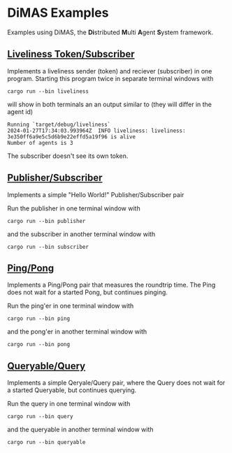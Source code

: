 # DiMAS Examples
Examples using DiMAS, the **Di**stributed **M**ulti **A**gent **S**ystem framework.

## [Liveliness Token/Subscriber](https://github.com/dimas-fw/dimas/tree/main/examples/liveliness)
Implements a liveliness sender (token) and reciever (subscriber) in one program. Starting this program twice in separate terminal windows with
```shell
cargo run --bin liveliness
```
will show in both terminals an an output similar to (they will differ in the agent id)
```shell
Running `target/debug/liveliness`
2024-01-27T17:34:03.993964Z  INFO liveliness: liveliness: 3e350ff6a9e5c5d6b9e22effd5a19f96 is alive
Number of agents is 3
```
The subscriber doesn't see its own token.

## [Publisher/Subscriber](https://github.com/dimas-fw/dimas/tree/main/examples/pubsub)
Implements a simple "Hello World!" Publisher/Subscriber pair

Run the publisher in one terminal window with
```shell
cargo run --bin publisher
```
and the subscriber in another terminal window with
```shell
cargo run --bin subscriber
```

## [Ping/Pong](https://github.com/dimas-fw/dimas/tree/main/examples/pingpong)
Implements a Ping/Pong pair that measures the roundtrip time. The Ping does not wait for a started Pong, but continues pinging.

Run the ping'er in one terminal window with
```shell
cargo run --bin ping
```
and the pong'er in another terminal window with
```shell
cargo run --bin pong
```

## [Queryable/Query](https://github.com/dimas-fw/dimas/tree/main/examples/queries)
Implements a simple Qeryale/Query pair, where the Query does not wait for a started Queryable, but continues querying.

Run the query in one terminal window with
```shell
cargo run --bin query
```
and the queryable in another terminal window with
```shell
cargo run --bin queryable
```
